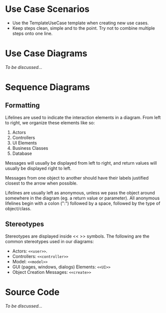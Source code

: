 

# Use Case Scenarios #
  * Use the TemplateUseCase template when creating new use cases.
  * Keep steps clean, simple and to the point. Try not to combine multiple steps onto one line.

# Use Case Diagrams #
_To be discussed..._

# Sequence Diagrams #

## Formatting ##

Lifelines are used to indicate the interaction elements in a diagram. From left to right, we organize these elements like so:

  1. Actors
  1. Controllers
  1. UI Elements
  1. Business Classes
  1. Database

Messages will usually be displayed from left to right, and return values will usually be displayed right to left.

Messages from one object to another should have their labels justified closest to the arrow when possible.

Lifelines are usually left as anonymous, unless we pass the object around somewhere in the diagram (eg. a return value or parameter). All anonymous lifelines begin with a colon (":") followed by a space, followed by the type of object/class.

## Stereotypes ##
Stereotypes are displayed inside << >> symbols. The following are the common stereotypes used in our diagrams:

  * Actors: `<<user>>`.
  * Controllers: `<<controller>>`
  * Model: `<<model>>`
  * GUI (pages, windows, dialogs) Elements: `<<UI>>`
  * Object Creation Messages: `<<create>>`

# Source Code #
_To be discussed..._